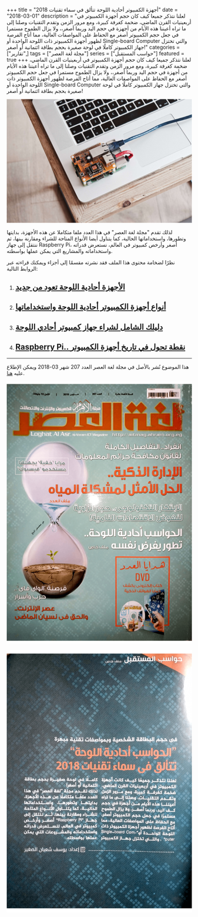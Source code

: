 +++
title = "أجهزة الكمبيوتر أحادية اللوحة تتألق في سماء تقنيات 2018"
date = "2018-03-01"
description = "لعلنا نتذكر جميعا كيف كان حجم أجهزة الكمبيوتر في أربعينيات القرن الماضي، ضخمة كغرفة كبيرة، ومع مرور الزمن وتقدم التقنيات وصلنا إلى ما تراه أعيننا هذه الأيام من أجهزة في حجم اليد وربما أصغر،، ولا يزال الطموح مستمرا في جعل حجم الكمبيوتر أصغر مع الحفاظ على المواصفات العالية، مما أتاح الفرصة لظهور أجهزة الكمبيوتر ذات اللوحة الواحدة أو Single-board Computer والتي تختزل جهاز الكمبيوتر كاملًا في لوحة صغيرة بحجم بطاقة ائتمانية أو أصغر!"
categories = ["تقارير",]
tags = ["مجلة لغة العصر"]
series = ["حواسب المستقبل"]
featured = true
+++
لعلنا نتذكر جميعا كيف كان حجم أجهزة الكمبيوتر في أربعينيات القرن الماضي، ضخمة كغرفة كبيرة، ومع مرور الزمن وتقدم التقنيات وصلنا إلى ما تراه أعيننا هذه الأيام من أجهزة في حجم اليد وربما أصغر،، ولا يزال الطموح مستمرا في جعل حجم الكمبيوتر أصغر مع الحفاظ على المواصفات العالية، مما أتاح الفرصة لظهور أجهزة الكمبيوتر ذات اللوحة الواحدة أو Single-board Computer والتي تختزل جهاز الكمبيوتر كاملًا في لوحة صغيرة بحجم بطاقة ائتمانية أو أصغر!

![img](thumbnail-louis-reed-zDxlNcdUzxk-unsplash.jpg)

لذلك تقدم "مجلة لغة العصر" في هذا العدد ملفا متكاملا عن هذه الأجهزة، بدايتها وتطورها، واستخداماتها الحالية، كما يتناول أيضا الأنواع المتاحة للشراء ومقارنة بينها، ثم ننتقل إلى جهاز Raspberry Pi، أصغر وأرخص كمبيوتر في العالم، نستعرض قدراته واستخداماته والمشاريع التي يمكن عملها بواسطته.

نظرًا لضخامة محتوى هذا الملف فقد نشرته مقسمًا إلى أجزاء ويمكنك قراءته عبر الروابط التالية:

1. ## [الأجهزة أحادية اللوحة تعود من جديد](/ar/posts/single-board-computers-1/)

2. ## [أنواع أجهزة الكمبيوتر أحادية اللوحة واستخداماتها](/ar/posts/single-board-computers-2/)

3. ## [دليلك الشامل لشراء جهاز كمبيوتر أحادي اللوحة](/ar/posts/single-board-computers-3/)

4. ## [Raspberry Pi.. نقطة تحول في تاريخ أجهزة الكمبيوتر](/ar/posts/single-board-computers-4/)

---

هذا الموضوع نُشر باﻷصل في مجلة لغة العصر العدد 207 شهر 03-2018 ويمكن الإطلاع عليه [هنا](https://drive.google.com/file/d/1L2Z49tW6T_h5l6elhcMINPlf6jweLYAg/view?usp=sharing).

![img](images/207-01.png)

![img](images/207-02.png)
